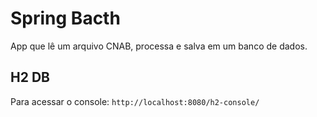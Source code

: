 # Spring Bacth

App que lê um arquivo CNAB, processa e salva em um banco de dados.

## H2 DB

Para acessar o console: `http://localhost:8080/h2-console/`
